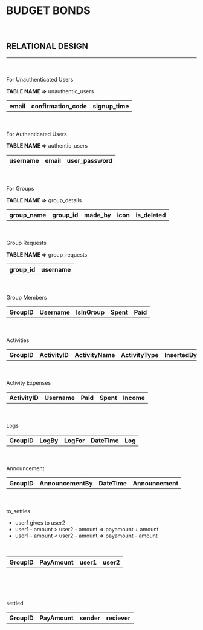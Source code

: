 # BUDGET BONDS

<br/>

## RELATIONAL DESIGN 
---

<br/>
<br/>
For Unauthenticated Users 

<br/>

**TABLE NAME =>** unauthentic_users
<table>
<tr>
    <th>email</th>
    <th>confirmation_code</th>
    <th>signup_time</th>
</tr>
</table>


<br/>
<br/>
For Authenticated Users 
<br/>

**TABLE NAME =>** authentic_users
<table>
<tr>
    <th>username</th>
    <th>email</th>
    <th>user_password</th>
</tr>
</table>



<br/>
<br/>
For Groups
<br/>

**TABLE NAME =>** 
group_details
<table>
<tr>
    <th>group_name</th>
    <th>group_id</th>
    <th>made_by</th>
    <th>icon</th>
    <th>is_deleted</th>
</tr>
</table>



<br/>
<br/>
Group Requests

**TABLE NAME =>** 
group_requests
<br/>

<table>
<tr>
    <th>group_id</th>
    <th>username</th>
</tr>
</table>



<br/>
<br/>
Group Members
<br/>

<table>
<tr>
    <th>GroupID</th>
    <th>Username</th>
    <th>IsInGroup</th>
    <th>Spent</th>
    <th>Paid</th>
</tr>
</table>



<br/>
<br/>
Activities
<br/>

<table>
<tr>
    <th>GroupID</th>
    <th>ActivityID</th>
    <th>ActivityName</th>
    <th>ActivityType</th>
    <th>InsertedBy</th>
    <th>DateTime</th>
    <th>IsPersonal</th>
</tr>
</table>




<br/>
<br/>
Activity Expenses
<br/>

<table>
<tr>
    <th>ActivityID</th>
    <th>Username</th>
    <th>Paid</th>
    <th>Spent</th>
    <th>Income</th>
</tr>
</table>




<br/>
<br/>
Logs
<br/>

<table>
<tr>
    <th>GroupID</th>
    <th>LogBy</th>
    <th>LogFor</th>
    <th>DateTime</th>
    <th>Log</th>
</tr>
</table>




<br/>
<br/>
Announcement
<br/>

<table>
<tr>
    <th>GroupID</th>
    <th>AnnouncementBy</th>
    <th>DateTime</th>
    <th>Announcement</th>
</tr>
</table>




<br/>
<br/>
to_settles
<br/>

- user1 gives to user2 <br/>
- user1 - amount > user2 - amount => payamount + amount <br/>
- user1 - amount < user2 - amount => payamount - amount <br/>
<br/>
<table>
<tr>
    <th>GroupID</th>
    <th>PayAmount</th>
    <th>user1</th>   
    <th>user2</th>
</tr>
</table>


<br/>
<br/>



<br/>
<br/>
settled
<br/>

<table>
<tr>
    <th>GroupID</th>
    <th>PayAmount</th>
    <th>sender</th>   
    <th>reciever</th>
</tr>
</table>